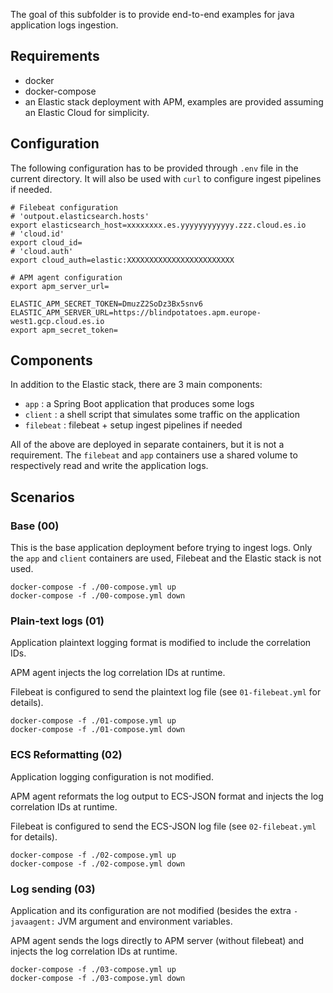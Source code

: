 The goal of this subfolder is to provide end-to-end examples for java application logs ingestion.

## Requirements
- docker
- docker-compose
- an Elastic stack deployment with APM, examples are provided assuming an Elastic Cloud for simplicity.

## Configuration

The following configuration has to be provided through `.env` file in the current directory.
It will also be used with `curl` to configure ingest pipelines if needed.

```
# Filebeat configuration
# 'outpout.elasticsearch.hosts'
export elasticsearch_host=xxxxxxxx.es.yyyyyyyyyyyy.zzz.cloud.es.io
# 'cloud.id'
export cloud_id=
# 'cloud.auth'
export cloud_auth=elastic:XXXXXXXXXXXXXXXXXXXXXXXX

# APM agent configuration
export apm_server_url=

ELASTIC_APM_SECRET_TOKEN=DmuzZ2SoDz3Bx5snv6
ELASTIC_APM_SERVER_URL=https://blindpotatoes.apm.europe-west1.gcp.cloud.es.io
export apm_secret_token=
```

## Components

In addition to the Elastic stack, there are 3 main components:
- `app` : a Spring Boot application that produces some logs
- `client` : a shell script that simulates some traffic on the application
- `filebeat` : filebeat + setup ingest pipelines if needed

All of the above are deployed in separate containers, but it is not a requirement.
The `filebeat` and `app` containers use a shared volume to respectively read and write the application logs.

## Scenarios

### Base (00)

This is the base application deployment before trying to ingest logs.
Only the `app` and `client` containers are used, Filebeat and the Elastic stack is not used.

```
docker-compose -f ./00-compose.yml up
docker-compose -f ./00-compose.yml down
```

### Plain-text logs (01)

Application plaintext logging format is modified to include the correlation IDs.

APM agent injects the log correlation IDs at runtime.

Filebeat is configured to send the plaintext log file (see `01-filebeat.yml` for details).

```
docker-compose -f ./01-compose.yml up
docker-compose -f ./01-compose.yml down
```

### ECS Reformatting (02)

Application logging configuration is not modified.

APM agent reformats the log output to ECS-JSON format and injects the log correlation IDs at runtime.

Filebeat is configured to send the ECS-JSON log file (see `02-filebeat.yml` for details).

```
docker-compose -f ./02-compose.yml up
docker-compose -f ./02-compose.yml down
```

### Log sending (03)

Application and its configuration are not modified (besides the extra `-javaagent:` JVM argument and environment variables.

APM agent sends the logs directly to APM server (without filebeat) and injects the log correlation IDs at runtime.

```
docker-compose -f ./03-compose.yml up
docker-compose -f ./03-compose.yml down
```
